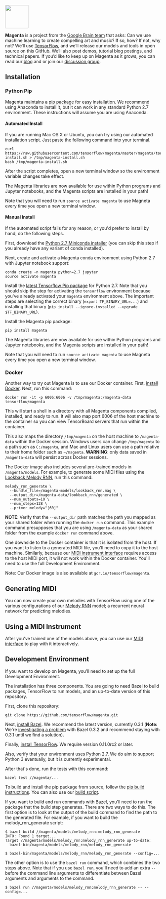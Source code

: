 <img src="http://magenta.tensorflow.org/assets/magenta-logo.png" height="75">

**Magenta** is a project from the [Google Brain team](https://research.google.com/teams/brain/)
that asks: Can we use machine learning to create compelling art and music? If
so, how? If not, why not?  We’ll use [TensorFlow](https://www.tensorflow.org),
and we’ll release our models and tools in open source on this GitHub. We’ll also
post demos, tutorial blog postings, and technical papers. If you’d like to keep
up on Magenta as it grows, you can read our [blog](http://magenta.tensorflow.org) and or join our
[discussion group](http://groups.google.com/a/tensorflow.org/forum/#!forum/magenta-discuss).

## Installation

### Python Pip

Magenta maintains a [pip package](https://pypi.python.org/pypi/magenta) for easy
installation. We recommend using Anaconda to install it, but it can work in any
standard Python 2.7 environment. These instructions will assume you are using
Anaconda.

#### Automated Install

If you are running Mac OS X or Ubuntu, you can try using our automated
installation script. Just paste the following command into your terminal.

```
curl https://raw.githubusercontent.com/tensorflow/magenta/master/magenta/tools/magenta-install.sh > /tmp/magenta-install.sh
bash /tmp/magenta-install.sh
```

After the script completes, open a new terminal window so the environment
variable changes take effect.

The Magenta libraries are now available for use within Python programs and
Jupyter notebooks, and the Magenta scripts are installed in your path!

Note that you will need to run `source activate magenta` to use Magneta every
time you open a new terminal window.

#### Manual Install

If the automated script fails for any reason, or you'd prefer to install by
hand, do the following steps.

First, download the
[Python 2.7 Miniconda installer](http://conda.pydata.org/miniconda.html) (you
can skip this step if you already have any variant of conda installed).

Next, create and activate a Magenta conda environment using Python 2.7 with
Jupyter notebook support:

```
conda create -n magenta python=2.7 jupyter
source activate magenta
```

Install the
[latest Tensorflow Pip package](https://www.tensorflow.org/get_started/os_setup.html#using-pip)
for Python 2.7.  Note that you should skip the step for activating the
`tensorflow` environment because you've already activated your `magenta`
environment above. The important steps are selecting the correct binary
(`export TF_BINARY_URL=...`) and installing that binary
(`pip install --ignore-installed --upgrade $TF_BINARY_URL`).

Install the Magenta pip package:

```
pip install magenta
```

The Magenta libraries are now available for use within Python programs and
Jupyter notebooks, and the Magenta scripts are installed in your path!

Note that you will need to run `source activate magenta` to use Magneta every
time you open a new terminal window.

### Docker
Another way to try out Magenta is to use our Docker container.
First, [install Docker](https://docs.docker.com/engine/installation/). Next, run
this command:

```
docker run -it -p 6006:6006 -v /tmp/magenta:/magenta-data tensorflow/magenta
```

This will start a shell in a directory with all Magenta components compiled,
installed, and ready to run. It will also map port 6006 of the host machine to
the container so you can view TensorBoard servers that run within the container.

This also maps the directory `/tmp/magenta` on the host machine to
`/magenta-data` within the Docker session. Windows users can change
`/tmp/magenta` to a path such as `C:/magenta`, and Mac and Linux users
can use a path relative to their home folder such as `~/magenta`.
**WARNING**: only data saved in `/magenta-data` will persist across Docker
sessions.

The Docker image also includes several pre-trained models in
`/magenta/models`. For example, to generate some MIDI files using the
[Lookback Melody RNN](magenta/models/melody_rnn#lookback), run this command:

```
melody_rnn_generate \
  --bundle_file=/magenta-models/lookback_rnn.mag \
  --output_dir=/magenta-data/lookback_rnn/generated \
  --num_outputs=10 \
  --num_steps=128 \
  --primer_melody="[60]"
```

**NOTE**: Verify that the `--output_dir` path matches the path you
mapped as your shared folder when running the `docker run` command. This
example command presupposes that you are using `/magenta-data` as your
shared folder from the example `docker run` command above.

One downside to the Docker container is that it is isolated from the host. If
you want to listen to a generated MIDI file, you'll need to copy it to the host
machine. Similarly, because our
[MIDI instrument interface](magenta/interfaces/midi) requires access to the host
MIDI port, it will not work within the Docker container. You'll need to use the
full Development Environment.

Note: Our Docker image is also available at `gcr.io/tensorflow/magenta`.

## Generating MIDI

You can now create your own melodies with TensorFlow using one of the various configurations of our
[Melody RNN](magenta/models/melody_rnn) model; a recurrent neural network for predicting melodies.

## Using a MIDI Instrument

After you've trained one of the models above, you can use our [MIDI interface](magenta/interfaces/midi) to play with it interactively.

## Development Environment
If you want to develop on Magenta, you'll need to set up the full Development
Environment.

The installation has three components. You are going to need Bazel to build packages, TensorFlow to run models, and an up-to-date version of this repository.

First, clone this repository:

```
git clone https://github.com/tensorflow/magenta.git
```

Next, [install Bazel](https://bazel.build/docs/install.html). We recommend the
latest version, currently 0.3.1 (**Note:** We're
[investigating a problem](https://github.com/bazelbuild/bazel/issues/1997) with
Bazel 0.3.2 and recommend staying with 0.3.1 until we find a solution).

Finally,
[install TensorFlow](https://www.tensorflow.org/get_started/os_setup.html).
We require version 0.11.0rc2 or later.

Also, verify that your environment uses Python 2.7. We do aim to support
Python 3 eventually, but it is currently experimental.

After that's done, run the tests with this command:

```
bazel test //magenta/...
```

To build and install the pip package from source, follow the
[pip build instructions](magenta/tools/pip#building-the-package). You can also
use our [build script](magenta/tools/build.sh).

If you want to build and run commands with Bazel, you'll need to run the package
that the build step generates. There are two ways to do this. The first option is
to look at the output of the build command to find the path to the generated file.
For example, if you want to build the melody_rnn_generate script:

```
$ bazel build //magenta/models/melody_rnn:melody_rnn_generate
INFO: Found 1 target...
Target //magenta/models/melody_rnn:melody_rnn_generate up-to-date:
  bazel-bin/magenta/models/melody_rnn/melody_rnn_generate

$ bazel-bin/magenta/models/melody_rnn/melody_rnn_generate --config=...
```

The other option is to use the `bazel run` command, which combines the two steps
above. Note that if you use `bazel run`, you'll need to add an extra `--` before
the command line arguments to differentiate between Bazel arguments and arguments
to the command.

```
$ bazel run //magenta/models/melody_rnn:melody_rnn_generate -- --config=...
```
